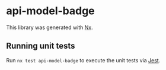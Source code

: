 # api-model-badge

This library was generated with [Nx](https://nx.dev).

## Running unit tests

Run `nx test api-model-badge` to execute the unit tests via [Jest](https://jestjs.io).
